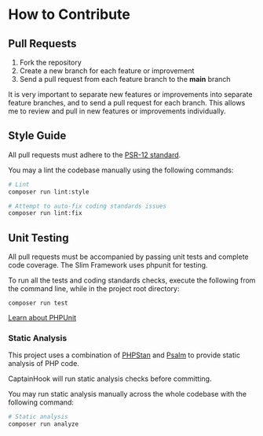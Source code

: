 # How to Contribute

## Pull Requests

1. Fork the repository
2. Create a new branch for each feature or improvement
3. Send a pull request from each feature branch to the **main** branch

It is very important to separate new features or improvements into separate feature branches, and to send a
pull request for each branch. This allows me to review and pull in new features or improvements individually.

## Style Guide

All pull requests must adhere to the [PSR-12 standard](https://github.com/php-fig/fig-standards/blob/master/accepted/PSR-12-extended-coding-style-guide.md).

You may a lint the codebase manually using the following commands:

``` bash
# Lint
composer run lint:style

# Attempt to auto-fix coding standards issues
composer run lint:fix
```

## Unit Testing

All pull requests must be accompanied by passing unit tests and complete code coverage. The Slim Framework uses phpunit for testing.

To run all the tests and coding standards checks, execute the following from the
command line, while in the project root directory:

```
composer run test
```

[Learn about PHPUnit](https://github.com/sebastianbergmann/phpunit/)

### Static Analysis

This project uses a combination of [PHPStan](https://github.com/phpstan/phpstan)
and [Psalm](https://github.com/vimeo/psalm) to provide static analysis of PHP
code.

CaptainHook will run static analysis checks before committing.

You may run static analysis manually across the whole codebase with the
following command:

``` bash
# Static analysis
composer run analyze
```